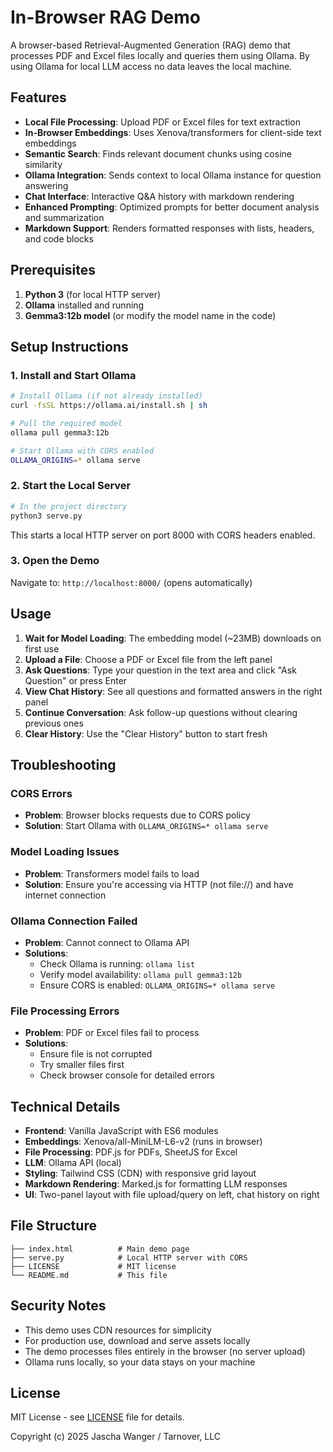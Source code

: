 # In-Browser RAG Demo

A browser-based Retrieval-Augmented Generation (RAG) demo that processes PDF and Excel files locally and queries them using Ollama. By using Ollama for local LLM access no data leaves the local machine. 

## Features

- **Local File Processing**: Upload PDF or Excel files for text extraction
- **In-Browser Embeddings**: Uses Xenova/transformers for client-side text embeddings
- **Semantic Search**: Finds relevant document chunks using cosine similarity
- **Ollama Integration**: Sends context to local Ollama instance for question answering
- **Chat Interface**: Interactive Q&A history with markdown rendering
- **Enhanced Prompting**: Optimized prompts for better document analysis and summarization
- **Markdown Support**: Renders formatted responses with lists, headers, and code blocks

## Prerequisites

1. **Python 3** (for local HTTP server)
2. **Ollama** installed and running
3. **Gemma3:12b model** (or modify the model name in the code)

## Setup Instructions

### 1. Install and Start Ollama

```bash
# Install Ollama (if not already installed)
curl -fsSL https://ollama.ai/install.sh | sh

# Pull the required model
ollama pull gemma3:12b

# Start Ollama with CORS enabled
OLLAMA_ORIGINS=* ollama serve
```

### 2. Start the Local Server

```bash
# In the project directory
python3 serve.py
```

This starts a local HTTP server on port 8000 with CORS headers enabled.

### 3. Open the Demo

Navigate to: `http://localhost:8000/` (opens automatically)

## Usage

1. **Wait for Model Loading**: The embedding model (~23MB) downloads on first use
2. **Upload a File**: Choose a PDF or Excel file from the left panel
3. **Ask Questions**: Type your question in the text area and click "Ask Question" or press Enter
4. **View Chat History**: See all questions and formatted answers in the right panel
5. **Continue Conversation**: Ask follow-up questions without clearing previous ones
6. **Clear History**: Use the "Clear History" button to start fresh

## Troubleshooting

### CORS Errors
- **Problem**: Browser blocks requests due to CORS policy
- **Solution**: Start Ollama with `OLLAMA_ORIGINS=* ollama serve`

### Model Loading Issues
- **Problem**: Transformers model fails to load
- **Solution**: Ensure you're accessing via HTTP (not file://) and have internet connection

### Ollama Connection Failed
- **Problem**: Cannot connect to Ollama API
- **Solutions**:
  - Check Ollama is running: `ollama list`
  - Verify model availability: `ollama pull gemma3:12b`
  - Ensure CORS is enabled: `OLLAMA_ORIGINS=* ollama serve`

### File Processing Errors
- **Problem**: PDF or Excel files fail to process
- **Solutions**:
  - Ensure file is not corrupted
  - Try smaller files first
  - Check browser console for detailed errors

## Technical Details

- **Frontend**: Vanilla JavaScript with ES6 modules
- **Embeddings**: Xenova/all-MiniLM-L6-v2 (runs in browser)
- **File Processing**: PDF.js for PDFs, SheetJS for Excel
- **LLM**: Ollama API (local)
- **Styling**: Tailwind CSS (CDN) with responsive grid layout
- **Markdown Rendering**: Marked.js for formatting LLM responses
- **UI**: Two-panel layout with file upload/query on left, chat history on right

## File Structure

```
├── index.html          # Main demo page
├── serve.py            # Local HTTP server with CORS
├── LICENSE             # MIT license
└── README.md           # This file
```

## Security Notes

- This demo uses CDN resources for simplicity
- For production use, download and serve assets locally
- The demo processes files entirely in the browser (no server upload)
- Ollama runs locally, so your data stays on your machine

## License

MIT License - see [LICENSE](LICENSE) file for details.

Copyright (c) 2025 Jascha Wanger / Tarnover, LLC